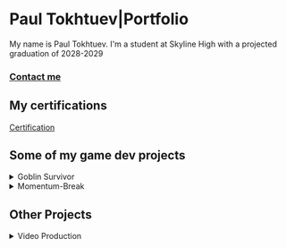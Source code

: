 # Paul Tokhtuev|Portfolio
My name is Paul Tokhtuev. I'm a student at Skyline High with a projected graduation of 2028-2029
### [Contact me](mailto:masterpaul562@gmail.com)
## My certifications 
[Certification](https://github.com/Masterpaul562/PaulTokhtuev-Portfolio/blob/main/Doc/Paul%20Tokhtuev_Game%20Development%20Fundamentals_12132024.pdf)
## Some of my game dev projects
<details> 
  <summary>Goblin Survivor</summary>
An unfinished demo for my game dev 1 class. The premise was to create something like Vampire Survivor. We used Processing to create it. My job on the team was coding, so I created the enemy and projectile logic

  
 [Game](https://github.com/Masterpaul562/gamedevteam3)
 
  
[Enemy](https://github.com/Masterpaul562/gamedevteam3/blob/main/src/GoblinSurvivor/Enemy.pde)
  
[Projectile](https://github.com/Masterpaul562/gamedevteam3/blob/main/src/GoblinSurvivor/Projectile.pde)
  
![Example](https://github.com/user-attachments/assets/8130b81b-2845-40ff-9e15-cf82af3bc646)
</details>

<details> 
  <summary>Momentum-Break</summary>
  

</details>
  
  ## Other Projects
  
<details> 
  

  
  <summary>Video Production</summary>
  
#### Projects I made for my Video Production class. I work with a team to gather footage and did all the editing in the videos below. I learned the basics of Premiere Pro and how to import and export the files needed to make videos. 


  A video that is supposed to spotlight the stage crew that is here at Skyline. 
  
[Watch](https://drive.google.com/file/d/1uQE4hhBP7PsaYfUbe0ks8hiXNjcjFIl6/view?usp=sharing)

A short outro piece that was planned to play at the end of video announcements. Shows who did what to produce the announcements.   

[Watch](https://drive.google.com/file/d/1FS4eVfCzRmqkWVNlYJe1lpM0wAxW9A1f/view?usp=sharing)
</details>
